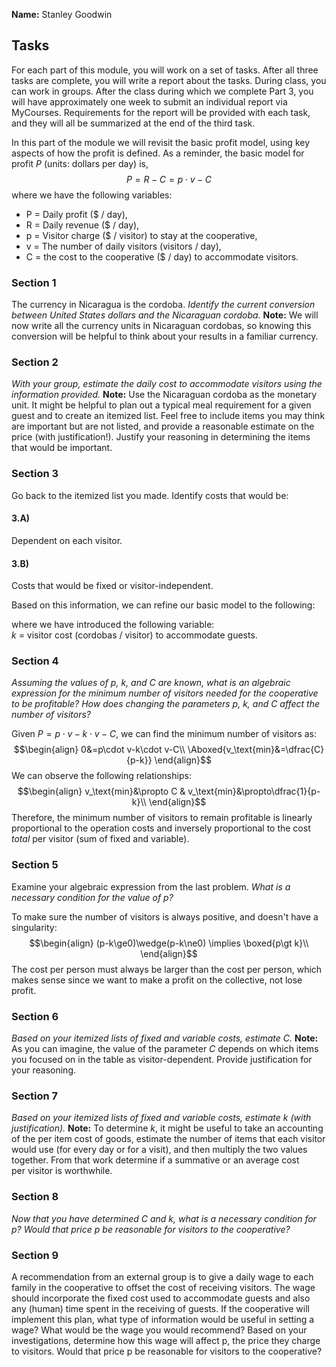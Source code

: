 **Name:** Stanley Goodwin
## Tasks  
For each part of this module, you will work on a set of tasks. After all three tasks are complete, you will write a report about the tasks. During class, you can work in groups. After the class during which we complete Part 3, you will have approximately one week to submit an individual report via MyCourses. Requirements for the report will be provided with each task, and they will all be summarized at the end of the third task.

In this part of the module we will revisit the basic profit model, using key aspects of how the profit is defined. As a reminder, the basic model for profit $P$ (units: dollars per day) is,
$$P=R-C=p\cdot v-C$$
where we have the following variables:  
 - P = Daily profit ($ / day),  
 - R = Daily revenue ($ / day),  
 - p = Visitor charge ($ / visitor) to stay at the cooperative,  
 - v = The number of daily visitors (visitors / day),
 - C = the cost to the cooperative ($ / day) to accommodate visitors.
### Section 1
The currency in Nicaragua is the cordoba. *Identify the current conversion between United States dollars and the Nicaraguan cordoba.* 
**Note:** We will now write all the currency units in Nicaraguan cordobas, so knowing this conversion will be helpful to think about your results in a familiar currency.

### Section 2
*With your group, estimate the daily cost to accommodate visitors using the information provided.* **Note:** Use the Nicaraguan cordoba as the monetary unit. It might be helpful to plan out a typical meal requirement for a given guest and to create an itemized list. Feel free to include items you may think are important but are not listed, and provide a reasonable estimate on the price (with justification!). Justify your reasoning in determining the items that would be important.

### Section 3
Go back to the itemized list you made. Identify costs that would be:
#### 3.A)
Dependent on each visitor.
#### 3.B)
Costs that would be fixed or visitor-independent.

Based on this information, we can refine our basic model to the following:  

where we have introduced the following variable:  
$k$ = visitor cost (cordobas / visitor) to accommodate guests.  


### Section 4
*Assuming the values of $p$, $k$, and $C$ are known, what is an algebraic expression for the minimum number of visitors needed for the cooperative to be profitable? How does changing the parameters $p$, $k$, and $C$ affect the number of visitors?*

Given $P=p\cdot v-k\cdot v-C$, we can find the minimum number of visitors as:
$$\begin{align}
0&=p\cdot v-k\cdot v-C\\
\Aboxed{v_\text{min}&=\dfrac{C}{p-k}}
\end{align}$$
We can observe the following relationships:
$$\begin{align}
v_\text{min}&\propto C & v_\text{min}&\propto\dfrac{1}{p-k}\\
\end{align}$$
Therefore, the minimum number of visitors to remain profitable is linearly proportional to the operation costs and inversely proportional to the cost *total* per visitor (sum of fixed and variable).

### Section 5
Examine your algebraic expression from the last problem.
*What is a necessary condition for the value of p?*

To make sure the number of visitors is always positive, and doesn't have a singularity:
$$\begin{align}
(p-k\ge0)\wedge(p-k\ne0) \implies \boxed{p\gt k}\\
\end{align}$$
The cost per person must always be larger than the cost per person, which makes sense since we want to make a profit on the collective, not lose profit.

### Section 6
*Based on your itemized lists of fixed and variable costs, estimate $C$.*
**Note:** As you can imagine, the value of the parameter $C$ depends on which items you focused on in the table as visitor-dependent. Provide justification for your reasoning.

### Section 7
*Based on your itemized lists of fixed and variable costs, estimate $k$ (with justification).* 
**Note:** To determine $k$, it might be useful to take an accounting of the per item cost of goods, estimate the number of items that each visitor would use (for every day or for a visit), and then multiply the two values together. From that work determine if a summative or an average cost  
per visitor is worthwhile.

### Section 8
*Now that you have determined $C$ and $k$, what is a necessary condition for $p$? Would that price $p$ be reasonable for visitors to the cooperative?*

### Section 9
A recommendation from an external group is to give a daily wage to each family in the cooperative to offset the cost of receiving visitors. The wage should incorporate the fixed cost used to accommodate guests and also any (human) time spent in the receiving of guests. If the cooperative will implement this plan, what type of information would be useful in setting a wage?
What would be the wage you would recommend? Based on your investigations, determine how this wage will affect p, the price they charge to visitors. Would that price p be reasonable for visitors to the cooperative?



